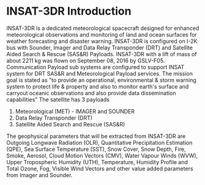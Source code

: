# INSAT-3DR Introduction
INSAT-3DR is a dedicated meteorological spacecraft designed for enhanced meteorological observations and monitoring of land and ocean surfaces for weather forecasting and disaster warning. INSAT-3DR is configured on I-2K bus with Sounder, Imager and Data Relay Transponder (DRT) and Satellite Aided Search & Rescue (SAS&R) Payloads. INSAT-3DR with a lift of mass of about 2211 kg was flown on September 08, 2016 by GSLV-F05. Communication Payload sub systems are configured to support INSAT system for DRT SAS&R and Meteorological Payload services.
The mission goal is stated as "to provide an operational, environmental & storm warning system to protect life & property and also to monitor earth's surface and carryout oceanic observations and also provide data dissemination capabilities"
The satellite has 3 payloads
  1. Meteorological (MET) - IMAGER and SOUNDER
  2. Data Relay Transponder (DRT)
  3. Satellite Aided Search and Rescue (SAS&R)


The geophysical parameters that will be extracted from INSAT-3DR are Outgoing Longwave Radiation (OLR), Quantitative Precipitation Estimation (QPE), Sea Surface Temperature (SST), Snow Cover, Snow Depth, Fire, Smoke, Aerosol, Cloud Motion Vectors (CMV), Water Vapour Winds (WVW), Upper Tropospheric Humidity (UTH), Temperature, Humidity Profile and Total Ozone, Fog, Visible Wind Vectors and other value added parameters from Imager and Sounder.